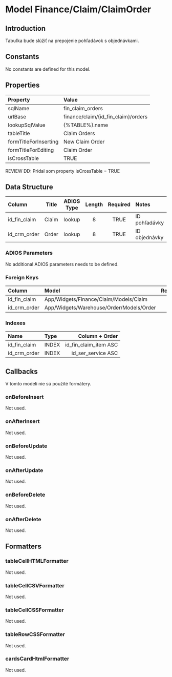 # Model Finance/Claim/ClaimOrder

## Introduction

Tabuľka bude slúžiť na prepojenie pohľadávok s objednávkami.

## Constants

No constants are defined for this model.

## Properties

| Property              | Value                               |
| :-------------------- | :---------------------------------- |
| sqlName               | fin_claim_orders                    |
| urlBase               | finance/claim/{id_fin_claim}/orders |
| lookupSqlValue        | {%TABLE%}.name                      |
| tableTitle            | Claim Orders                        |
| formTitleForInserting | New Claim Order                     |
| formTitleForEditing   | Claim Order                         |
| isCrossTable          | TRUE                                                          |

REVIEW DD: Pridal som property isCrossTable = TRUE

## Data Structure

| Column       | Title | ADIOS Type | Length | Required | Notes         |
| :----------- | ----- | :--------: | :----: | :------: | :------------ |
| id_fin_claim | Claim |   lookup   |   8    |   TRUE   | ID pohľadávky |
| id_crm_order | Order |   lookup   |   8    |   TRUE   | ID objednávky |

### ADIOS Parameters

No additional ADIOS parameters needs to be defined.

### Foreign Keys

| Column       | Model                                    | Relation | OnUpdate | OnDelete |
| :----------- | :--------------------------------------- | :------: | -------- | -------- |
| id_fin_claim | App/Widgets/Finance/Claim/Models/Claim   |   1:N    | Cascade  | Cascade  |
| id_crm_order | App/Widgets/Warehouse/Order/Models/Order |   1:N    | Cascade  | Restrict |

### Indexes

| Name         | Type  |        Column + Order |
| :----------- | :---- | --------------------: |
| id_fin_claim | INDEX | id_fin_claim_item ASC |
| id_crm_order | INDEX |    id_ser_service ASC |

## Callbacks

V tomto modeli nie sú použité formátery.

### onBeforeInsert

Not used.

### onAfterInsert

Not used.

### onBeforeUpdate

Not used.

### onAfterUpdate

Not used.

### onBeforeDelete

Not used.

### onAfterDelete

Not used.

## Formatters

### tableCellHTMLFormatter

Not used.

### tableCellCSVFormatter

Not used.

### tableCellCSSFormatter

Not used.

### tableRowCSSFormatter

Not used.

### cardsCardHtmlFormatter

Not used.
